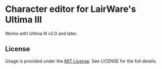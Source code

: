 # Character editor for LairWare's Ultima III

Works with Ultima III v2.0 and later.

## License
Usage is provided under the [MIT License](http://opensource.org/licenses/mit-license.php). See LICENSE for the full details.